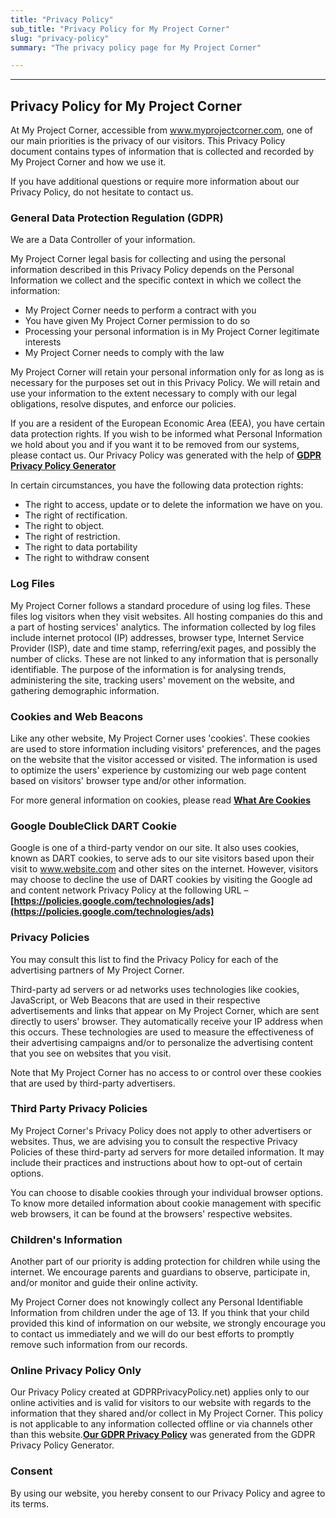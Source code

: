 ```yaml
---
title: "Privacy Policy"
sub_title: "Privacy Policy for My Project Corner"
slug: "privacy-policy"
summary: "The privacy policy page for My Project Corner"

---
```


***

## Privacy Policy for My Project Corner

At My Project Corner, accessible from www.myprojectcorner.com, one of our main priorities is the privacy of our visitors. This Privacy Policy document contains types of information that is collected and recorded by My Project Corner and how we use it.

If you have additional questions or require more information about our Privacy Policy, do not hesitate to contact us.

### General Data Protection Regulation (GDPR)

We are a Data Controller of your information.

My Project Corner legal basis for collecting and using the personal information described in this Privacy Policy depends on the Personal Information we collect and the specific context in which we collect the information:

- My Project Corner needs to perform a contract with you
- You have given My Project Corner permission to do so
- Processing your personal information is in My Project Corner legitimate interests
- My Project Corner needs to comply with the law

My Project Corner will retain your personal information only for as long as is necessary for the purposes set out in this Privacy Policy. We will retain and use your information to the extent necessary to comply with our legal obligations, resolve disputes, and enforce our policies.

If you are a resident of the European Economic Area (EEA), you have certain data protection rights. If you wish to be informed what Personal Information we hold about you and if you want it to be removed from our systems, please contact us. Our Privacy Policy was generated with the help of **[GDPR Privacy Policy Generator](https://www.gdprprivacypolicy.net/)**

In certain circumstances, you have the following data protection rights:

- The right to access, update or to delete the information we have on you.
- The right of rectification.
- The right to object.
- The right of restriction.
- The right to data portability
- The right to withdraw consent

### Log Files

My Project Corner follows a standard procedure of using log files. These files log visitors when they visit websites. All hosting companies do this and a part of hosting services' analytics. The information collected by log files include internet protocol (IP) addresses, browser type, Internet Service Provider (ISP), date and time stamp, referring/exit pages, and possibly the number of clicks. These are not linked to any information that is personally identifiable. The purpose of the information is for analysing trends, administering the site, tracking users' movement on the website, and gathering demographic information.

### Cookies and Web Beacons

Like any other website, My Project Corner uses 'cookies'. These cookies are used to store information including visitors' preferences, and the pages on the website that the visitor accessed or visited. The information is used to optimize the users' experience by customizing our web page content based on visitors' browser type and/or other information.

For more general information on cookies, please read **[What Are Cookies](https://www.cookieconsent.com/what-are-cookies/)**

### Google DoubleClick DART Cookie

Google is one of a third-party vendor on our site. It also uses cookies, known as DART cookies, to serve ads to our site visitors based upon their visit to www.website.com and other sites on the internet. However, visitors may choose to decline the use of DART cookies by visiting the Google ad and content network Privacy Policy at the following URL – **[https://policies.google.com/technologies/ads](https://policies.google.com/technologies/ads)**

### Privacy Policies

You may consult this list to find the Privacy Policy for each of the advertising partners of My Project Corner.

Third-party ad servers or ad networks uses technologies like cookies, JavaScript, or Web Beacons that are used in their respective advertisements and links that appear on My Project Corner, which are sent directly to users' browser. They automatically receive your IP address when this occurs. These technologies are used to measure the effectiveness of their advertising campaigns and/or to personalize the advertising content that you see on websites that you visit.

Note that My Project Corner has no access to or control over these cookies that are used by third-party advertisers.

### Third Party Privacy Policies

My Project Corner's Privacy Policy does not apply to other advertisers or websites. Thus, we are advising you to consult the respective Privacy Policies of these third-party ad servers for more detailed information. It may include their practices and instructions about how to opt-out of certain options. 

You can choose to disable cookies through your individual browser options. To know more detailed information about cookie management with specific web browsers, it can be found at the browsers' respective websites.

### Children's Information

Another part of our priority is adding protection for children while using the internet. We encourage parents and guardians to observe, participate in, and/or monitor and guide their online activity.

My Project Corner does not knowingly collect any Personal Identifiable Information from children under the age of 13. If you think that your child provided this kind of information on our website, we strongly encourage you to contact us immediately and we will do our best efforts to promptly remove such information from our records.

### Online Privacy Policy Only

Our Privacy Policy created at GDPRPrivacyPolicy.net) applies only to our online activities and is valid for visitors to our website with regards to the information that they shared and/or collect in My Project Corner. This policy is not applicable to any information collected offline or via channels other than this website.**[Our GDPR Privacy Policy](https://gdprprivacypolicy.net)**  was generated from the GDPR Privacy Policy Generator.

### Consent

By using our website, you hereby consent to our Privacy Policy and agree to its terms.

